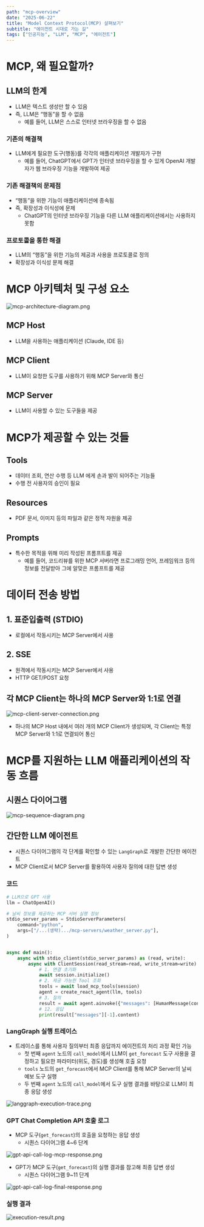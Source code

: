 ```yaml
---
path: "mcp-overview"
date: "2025-06-22"
title: "Model Context Protocol(MCP) 살펴보기"
subtitle: "에이전트 시대로 가는 길"
tags: ["인공지능", "LLM", "MCP", "에이전트"]
---
```


# MCP, 왜 필요할까?

## LLM의 한계

- LLM은 텍스트 생성만 할 수 있음
- 즉, LLM은 “행동”을 할 수 없음
    - 예를 들어, LLM은 스스로 인터넷 브라우징을 할 수 없음

### 기존의 해결책

- LLM에게 필요한 도구(행동)를 각각의 애플리케이션 개발자가 구현
    - 예를 들어, ChatGPT에서 GPT가 인터넷 브라우징을 할 수 있게 OpenAI 개발자가 웹 브라우징 기능을 개발하여 제공

### 기존 해결책의 문제점

- “행동”을 위한 기능이 애플리케이션에 종속됨
- 즉, 확장성과 이식성에 문제
    - ChatGPT의 인터넷 브라우징 기능을 다른 LLM 애플리케이션에서는 사용하지 못함

### 프로토콜을 통한 해결

- LLM의 “행동”을 위한 기능의 제공과 사용을 프로토콜로 정의
- 확장성과 이식성 문제 해결

# MCP 아키텍처 및 구성 요소

![mcp-architecture-diagram.png](images/mcp-architecture-diagram.png)

## MCP Host

- LLM을 사용하는 애플리케이션 (Claude, IDE 등)

## MCP Client

- LLM이 요청한 도구를 사용하기 위해 MCP Server와 통신

## MCP Server

- LLM이 사용할 수 있는 도구들을 제공

# MCP가 제공할 수 있는 것들

## Tools

- 데이터 조회, 연산 수행 등 LLM 에게 손과 발이 되어주는 기능들
- 수행 전 사용자의 승인이 필요

## Resources

- PDF 문서, 이미지 등의 파일과 같은 정적 자원을 제공

## Prompts

- 특수한 목적을 위해 미리 작성된 프롬프트를 제공
    - 예를 들어, 코드리뷰를 위한 MCP 서버라면 프로그래밍 언어, 프레임워크 등의 정보를 전달받아 그에 알맞은 프롬프트를 제공

# 데이터 전송 방법

## 1. 표준입출력 (STDIO)

- 로컬에서 작동시키는 MCP Server에서 사용

## 2. SSE

- 원격에서 작동시키는 MCP Server에서 사용
- HTTP GET/POST 요청

## 각 MCP Client는 하나의 MCP Server와 1:1로 연결

![mcp-client-server-connection.png](images/mcp-client-server-connection.png)

- 하나의 MCP Host 내에서 여러 개의 MCP Client가 생성되며, 각 Client는 특정 MCP Server와 1:1로 연결되어 통신

# MCP를 지원하는 LLM 애플리케이션의 작동 흐름

## 시퀀스 다이어그램

![mcp-sequence-diagram.png](images/mcp-sequence-diagram.png)

## 간단한 LLM 에이전트

- 시퀀스 다이어그램의 각 단계를 확인할 수 있는 `LangGraph`로 개발한 간단한 에이전트
- MCP Client로서 MCP Server를 활용하여 사용자 질의에 대한 답변 생성

### 코드

```python
# LLM으로 GPT 사용
llm = ChatOpenAI()

# 날씨 정보를 제공하는 MCP 서버 실행 정보
stdio_server_params = StdioServerParameters(
    command="python",
    args=["/...(생략).../mcp-servers/weather_server.py"],
)


async def main():
    async with stdio_client(stdio_server_params) as (read, write):
        async with ClientSession(read_stream=read, write_stream=write) as session:
            # 1. 연결 초기화
            await session.initialize()
            # 2. 제공 가능한 Tool 조회
            tools = await load_mcp_tools(session)
            agent = create_react_agent(llm, tools)
            # 3. 질의
            result = await agent.ainvoke({"messages": [HumanMessage(content="뉴욕의 현재 날씨는?")]})
            # 12. 응답
            print(result["messages"][-1].content)
```

### LangGraph 실행 트레이스

- 트레이스를 통해 사용자 질의부터 최종 응답까지 에이전트의 처리 과정 확인 가능
  - 첫 번째 `agent` 노드의 `call_model`에서 LLM이 `get_forecast` 도구 사용을 결정하고 필요한 파라미터(위도, 경도)를 생성해 호출 요청
  - `tools` 노드의 `get_forecast`에서 MCP Client를 통해 MCP Server의 날씨 예보 도구 실행
  - 두 번째 `agent` 노드의 `call_model`에서 도구 실행 결과를 바탕으로 LLM이 최종 응답 생성

![langgraph-execution-trace.png](images/langgraph-execution-trace.png)

### GPT Chat Completion API 호출 로그

- MCP 도구(`get_forecast`)의 호출을 요청하는 응답 생성
  - 시퀀스 다이어그램 4~6 단계

![gpt-api-call-log-mcp-response.png](images/gpt-api-call-log-mcp-response.png)

- GPT가 MCP 도구(`get_forecast`)의 실행 결과를 참고해 최종 답변 생성
  - 시퀀스 다이어그램 9~11 단계

![gpt-api-call-log-final-response.png](images/gpt-api-call-log-final-response.png)

### 실행 결과

![execution-result.png](images/execution-result.png)
